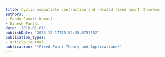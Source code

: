 ```yaml
---
title: Cyclic compatible contraction and related fixed point theorems
authors:
- Panda Sumati Kumari
- Dinesh Panthi
date: '2016-01-01'
publishDate: '2023-12-17T15:52:35.075755Z'
publication_types:
- article-journal
publication: '*Fixed Point Theory and Applications*'
---
```

